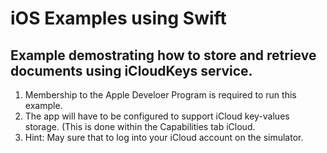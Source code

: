 # iOS Examples using Swift
## Example demostrating how to store and retrieve documents using iCloudKeys service.
1. Membership to the Apple Develoer Program is required to run this example.
2. The app will have to be configured to support iCloud key-values storage. (This is done within the Capabilities tab iCloud.
3. Hint: May sure that to log into your iCloud account on the simulator.

